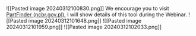 ![[Pasted image 20240312100830.png]]
We encourage you to visit [PartFinder (ncbr.gov.pl)](https://partfinder.ncbr.gov.pl/ "https://partfinder.ncbr.gov.pl/"), I will show details of this tool during the Webinar.
![[Pasted image 20240312101648.png]]
![[Pasted image 20240312101959.png]]
![[Pasted image 20240312102033.png]]